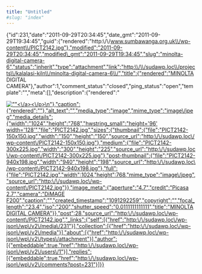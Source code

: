 ```yaml
---
title: "Untitled"
#slug: "index"
---
```


{"id":231,"date":"2011-09-29T20:34:45","date\_gmt":"2011-09-29T19:34:45","guid":{"rendered":"http:\\/\\/www.sumbawanga.org.uk\\/wp-content\\/PICT2142.jpg"},"modified":"2011-09-29T20:34:45","modified\_gmt":"2011-09-29T19:34:45","slug":"minolta-digital-camera-6","status":"inherit","type":"attachment","link":"http:\\/\\/sudawp.loc\\/projects\\/kalalasi-kiln\\/minolta-digital-camera-6\\/","title":{"rendered":"MINOLTA DIGITAL CAMERA"},"author":1,"comment\_status":"closed","ping\_status":"open","template":"","meta":\[\],"description":{"rendered":"

[![\"\"](\"http:\/\/sudawp.loc\/wp-content\/PICT2142-300x225.jpg\")<\\/a><\\/p>\\n"},"caption":{"rendered":""},"alt\_text":"","media\_type":"image","mime\_type":"image\\/jpeg","media\_details":{"width":"1024","height":"768","hwstring\_small":"height='96' width='128'","file":"PICT2142.jpg","sizes":{"thumbnail":{"file":"PICT2142-150x150.jpg","width":"150","height":"150","source\_url":"http:\\/\\/sudawp.loc\\/wp-content\\/PICT2142-150x150.jpg"},"medium":{"file":"PICT2142-300x225.jpg","width":"300","height":"225","source\_url":"http:\\/\\/sudawp.loc\\/wp-content\\/PICT2142-300x225.jpg"},"post-thumbnail":{"file":"PICT2142-940x198.jpg","width":"940","height":"198","source\_url":"http:\\/\\/sudawp.loc\\/wp-content\\/PICT2142-940x198.jpg"},"full":{"file":"PICT2142.jpg","width":1024,"height":768,"mime\_type":"image\\/jpeg","source\_url":"http:\\/\\/sudawp.loc\\/wp-content\\/PICT2142.jpg"}},"image\_meta":{"aperture":"4.7","credit":"Picasa 2.7","camera":"DiMAGE F200","caption":"","created\_timestamp":"1091292259","copyright":"","focal\_length":"23.4","iso":"200","shutter\_speed":"0.0111111111111","title":"MINOLTA DIGITAL CAMERA"}},"post":28,"source\_url":"http:\\/\\/sudawp.loc\\/wp-content\\/PICT2142.jpg","\_links":{"self":\[{"href":"http:\\/\\/sudawp.loc\\/wp-json\\/wp\\/v2\\/media\\/231"}\],"collection":\[{"href":"http:\\/\\/sudawp.loc\\/wp-json\\/wp\\/v2\\/media"}\],"about":\[{"href":"http:\\/\\/sudawp.loc\\/wp-json\\/wp\\/v2\\/types\\/attachment"}\],"author":\[{"embeddable":true,"href":"http:\\/\\/sudawp.loc\\/wp-json\\/wp\\/v2\\/users\\/1"}\],"replies":\[{"embeddable":true,"href":"http:\\/\\/sudawp.loc\\/wp-json\\/wp\\/v2\\/comments?post=231"}\]}}](http:\/\/sudawp.loc\/wp-content\/PICT2142.jpg)